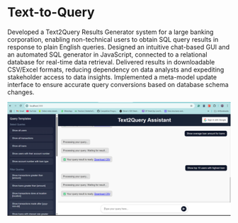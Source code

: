 # Text-to-Query

Developed a Text2Query Results Generator system for a large banking corporation, enabling non-technical users to obtain SQL query results in response to plain English queries. Designed an intuitive chat-based GUI and an automated SQL generator in JavaScript, connected to a relational database for real-time data retrieval. Delivered results in downloadable CSV/Excel formats, reducing dependency on data analysts and expediting stakeholder access to data insights. Implemented a meta-model update interface to ensure accurate query conversions based on database schema changes.

![Preview](demo.png)
